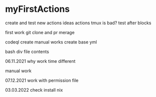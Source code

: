 # myFirstActions
create and test new actions ideas
actions tmux is bad?
test after blocks

first work git clone and pr merage

codeql create manual works
create base yml

bash div file contents

06.11.2021 why work time different

manual work

07.12.2021 work with permission file

03.03.2022 check install nix
